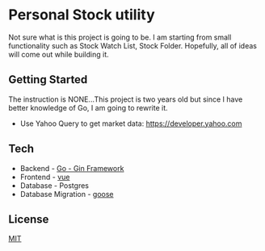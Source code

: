 # Personal Stock utility
Not sure what is this project is going to be. I am starting from small functionality such as Stock Watch List, Stock Folder.
Hopefully, all of ideas will come out while building it.

## Getting Started
The instruction is NONE...This project is two years old but since I have better knowledge of Go, I am going to rewrite it.
- Use Yahoo Query to get market data: https://developer.yahoo.com

## Tech
- Backend - [Go - Gin Framework](https://github.com/gin-gonic/gin)
- Frontend - [vue](https://vuejs.org/)
- Database - Postgres
- Database Migration - [goose](https://github.com/pressly/goose)

## License
[MIT](https://opensource.org/licenses/MIT)